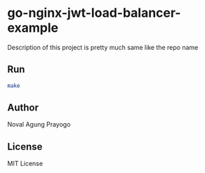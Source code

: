 # go-nginx-jwt-load-balancer-example
Description of this project is pretty much same like the repo name

## Run

```bash
make
```

## Author

Noval Agung Prayogo

## License

MIT License